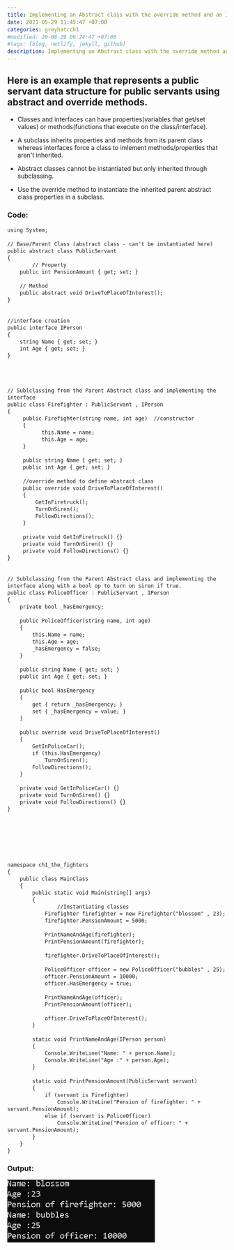```yaml
---
title: Implementing an Abstract class with the override method and an Interface.
date: 2021-05-29 11:45:47 +07:00
categories: greyhatcch1
#modified: 20-08-29 09:24:47 +07:00
#tags: [blog, netlify, jekyll, github]
description: Implementing an Abstract class with the override method and an Interface.
---
```



## Here is an example that represents a public servant data structure for public servants using abstract and override methods. 

- Classes and interfaces can have properties(variables that get/set values) or methods(functions that execute on the class/interface).

- A subclass inherits properties and methods from its parent class whereas interfaces force a class to imlement methods/properties that aren't inherited.

- Abstract classes cannot be instantiated but only inherited through subclassing.

- Use the override method to instantiate the inherited  parent abstract class properties in a subclass. 


### Code:


```Csharp
using System;

// Base/Parent Class (abstract class - can't be instantiated here)
public abstract class PublicServant
{
        // Property
	public int PensionAmount { get; set; }
	
	// Method
	public abstract void DriveToPlaceOfInterest();
}


//interface creation
public interface IPerson
{
	string Name { get; set; }
	int Age { get; set; }
}




// Sublclassing from the Parent Abstract class and implementing the interface
public class Firefighter : PublicServant , IPerson
{
     public Firefighter(string name, int age)  //constructor
     {
           this.Name = name;
           this.Age = age;
     }

     public string Name { get; set; }
     public int Age { get; set; }
     
     //override method to define abstract class
     public override void DriveToPlaceOfInterest() 
     {
	     GetInFiretruck();
	     TurnOnSiren();
	     FollowDirections();
     }
     
     private void GetInFiretruck() {}
     private void TurnOnSiren() {}
     private void FollowDirections() {}
}


// Sublclassing from the Parent Abstract class and implementing the interface along with a bool op to turn on siren if true.
public class PoliceOfficer : PublicServant , IPerson
{
	private bool _hasEmergency;

	public PoliceOfficer(string name, int age)
	{
		this.Name = name;
		this.Age = age;
		_hasEmergency = false;
	}

	public string Name { get; set; }
	public int Age { get; set; }

	public bool HasEmergency
	{
		get { return _hasEmergency; }
		set { _hasEmergency = value; }
	}

	public override void DriveToPlaceOfInterest()
	{
		GetInPoliceCar();
		if (this.HasEmergency)
			TurnOnSiren();
		FollowDirections();
	}

	private void GetInPoliceCar() {}
	private void TurnOnSiren() {}
	private void FollowDirections() {}
}







namespace ch1_the_fighters
{
	public class MainClass
	{
		public static void Main(string[] args)
		{
		        //Instantiating classes
			Firefighter firefighter = new Firefighter("blossom" , 23);
			firefighter.PensionAmount = 5000;

			PrintNameAndAge(firefighter);
			PrintPensionAmount(firefighter);

			firefighter.DriveToPlaceOfInterest();

			PoliceOfficer officer = new PoliceOfficer("bubbles" , 25);
			officer.PensionAmount = 10000;
			officer.HasEmergency = true;

			PrintNameAndAge(officer);
			PrintPensionAmount(officer);

			officer.DriveToPlaceOfInterest();
		}

		static void PrintNameAndAge(IPerson person)
		{
			Console.WriteLine("Name: " + person.Name);
			Console.WriteLine("Age :" + person.Age);
		}

		static void PrintPensionAmount(PublicServant servant)
		{
			if (servant is Firefighter)
				Console.WriteLine("Pension of firefighter: " + servant.PensionAmount);
			else if (servant is PoliceOfficer)
				Console.WriteLine("Pension of officer: " + servant.PensionAmount);
		}
	}
}
```		

### Output:

![Image](https://raw.githubusercontent.com/m3rcer/m3rcer.github.io/master/_posts/coding/csharp/greyhatc/IntroScripts/abstract/abstract.png)	  
